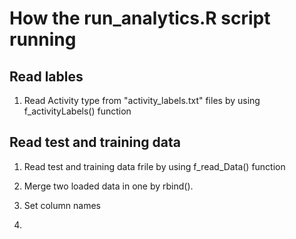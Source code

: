 How the run_analytics.R script running
===========

## Read lables
1. Read Activity type from "activity_labels.txt" files by using f_activityLabels() function

## Read test and training data
1. Read test and training data frile by using f_read_Data() function

1. Merge two loaded data in one by rbind().

1. Set column names

1. 